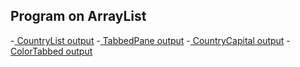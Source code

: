 
##  Program on ArrayList 

-[ CountryList output]()
-[ TabbedPane output]()
-[ CountryCapital output]()
-[ ColorTabbed output]()



